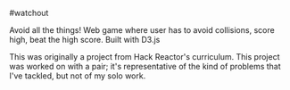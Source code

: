 #watchout

Avoid all the things!
Web game where user has to avoid collisions, score high, beat the high score.
Built with D3.js 

This was originally a project from Hack Reactor's curriculum. This project was worked
on with a pair; it's representative of the kind of problems that I've tackled,
but not of my solo work.
